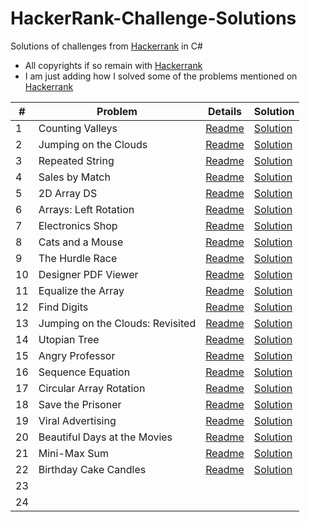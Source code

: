 # HackerRank-Challenge-Solutions

Solutions of challenges from [Hackerrank](https://www.hackerrank.com) in C#

* All copyrights if so remain with [Hackerrank](https://www.hackerrank.com)
* I am just adding how I solved some of the problems mentioned on [Hackerrank](https://www.hackerrank.com)

| # | Problem | Details | Solution |
| - | - | - | - |
| 1 | Counting Valleys | [Readme](Algorithms/Counting-Valleys/README.md) | [Solution](Algorithms/Counting-Valleys/Program.cs) |
| 2 | Jumping on the Clouds | [Readme](Algorithms/Jumping-on-the-Clouds/README.md) | [Solution](Algorithms/Jumping-on-the-Clouds/Program.cs) |
| 3 | Repeated String | [Readme](Algorithms/Repeated-String/README.md) | [Solution](Algorithms/Repeated-String/Program.cs) |
| 4 | Sales by Match | [Readme](Algorithms/Sales-by-Match/README.md) | [Solution](Algorithms/Sales-by-Match/Program.cs) |
| 5 | 2D Array DS | [Readme](Arrays/2D-Array-DS/README.md) | [Solution](Arrays/2D-Array-DS/Solution.cs) |
| 6 | Arrays: Left Rotation | [Readme](Arrays/Arrays-Left-Rotation/README.md) | [Solution](Arrays/Arrays-Left-Rotation/Solution.cs) |
| 7 | Electronics Shop | [Readme](Algorithms/Electronics-Shop/README.md) | [Solution](Algorithms/Electronics-Shop/Solution.cs) |
| 8 | Cats and a Mouse | [Readme](Algorithms/Cats-and-a-Mouse/README.md) | [Solution](Algorithms/Cats-and-a-Mouse/Solution.cs) |
| 9 | The Hurdle Race | [Readme](Algorithms/The-Hurdle-Race/README.md) | [Solution](Algorithms/The-Hurdle-Race/Solution.cs) |
| 10 | Designer PDF Viewer | [Readme](Algorithms/Designer-PDF-Viewer/README.md) | [Solution](Algorithms/Designer-PDF-Viewer/Solution.cs) |
| 11 | Equalize the Array | [Readme](Algorithms/Equalize-the-Array/README.md) | [Solution](Algorithms/Equalize-the-Array/Solution.cs) |
| 12 | Find Digits | [Readme](Algorithms/Find-Digits/README.md) | [Solution](Algorithms/Find-Digits/Solution.cs) |
| 13 | Jumping on the Clouds: Revisited | [Readme](Algorithms/Jumping-on-the-Clouds-Revisited/README.md) | [Solution](Algorithms/Jumping-on-the-Clouds-Revisited/Solution.cs) |
| 14 | Utopian Tree | [Readme](Algorithms/Utopian-Tree/README.md) | [Solution](Algorithms/Utopian-Tree/Solution.cs) |
| 15 | Angry Professor | [Readme](Algorithms/Angry-Professor/README.md) | [Solution](Algorithms/Angry-Professor/Solution.cs) |
| 16 | Sequence Equation | [Readme](Algorithms/Sequence-Equation/README.md) | [Solution](Algorithms/Sequence-Equation/Solution.cs) |
| 17 | Circular Array Rotation | [Readme](Algorithms/Circular-Array-Rotation/README.md) | [Solution](Algorithms/Circular-Array-Rotation/Solution.cs) |
| 18 | Save the Prisoner | [Readme](Algorithms/Save-the-Prisoner/README.md) | [Solution](Algorithms/Save-the-Prisoner/Solution.cs) |
| 19 | Viral Advertising | [Readme](Algorithms/Viral-Advertising/README.md) | [Solution](Algorithms/Viral-Advertising/Solution.cs) |
| 20 | Beautiful Days at the Movies | [Readme](Algorithms/Beautiful-Days-at-the-Movies/README.md) | [Solution](Algorithms/Beautiful-Days-at-the-Movies/Solution.cs) |
| 21 | Mini-Max Sum | [Readme](Algorithms/Mini-Max-Sum/README.md) | [Solution](Algorithms/Mini-Max-Sum/Solution.cs) |
| 22 | Birthday Cake Candles | [Readme](Algorithms/Birthday-Cake-Candles/README.md) | [Solution](Algorithms/Birthday-Cake-Candles/Solution.cs) |
| 23 |   |   |   |
| 24 |   |   |   |

